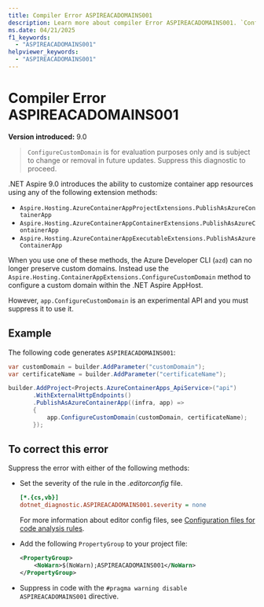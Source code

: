 ```yaml
---
title: Compiler Error ASPIREACADOMAINS001
description: Learn more about compiler Error ASPIREACADOMAINS001. `ConfigureCustomDomain` is for evaluation purposes only and is subject to change or removal in future updates.
ms.date: 04/21/2025
f1_keywords:
  - "ASPIREACADOMAINS001"
helpviewer_keywords:
  - "ASPIREACADOMAINS001"
---
```


# Compiler Error ASPIREACADOMAINS001

**Version introduced:** 9.0

> `ConfigureCustomDomain` is for evaluation purposes only and is subject to change or removal in future updates. Suppress this diagnostic to proceed.

.NET Aspire 9.0 introduces the ability to customize container app resources using any of the following extension methods:

- `Aspire.Hosting.AzureContainerAppProjectExtensions.PublishAsAzureContainerApp`
- `Aspire.Hosting.AzureContainerAppContainerExtensions.PublishAsAzureContainerApp`
- `Aspire.Hosting.AzureContainerAppExecutableExtensions.PublishAsAzureContainerApp`

When you use one of these methods, the Azure Developer CLI (`azd`) can no longer preserve custom domains. Instead use the `Aspire.Hosting.ContainerAppExtensions.ConfigureCustomDomain` method to configure a custom domain within the .NET Aspire AppHost.

However, `app.ConfigureCustomDomain` is an experimental API and you must suppress it to use it.

## Example

The following code generates `ASPIREACADOMAINS001`:

```csharp
var customDomain = builder.AddParameter("customDomain");
var certificateName = builder.AddParameter("certificateName");

builder.AddProject<Projects.AzureContainerApps_ApiService>("api")
       .WithExternalHttpEndpoints()
       .PublishAsAzureContainerApp((infra, app) =>
       {
           app.ConfigureCustomDomain(customDomain, certificateName);
       });
```

## To correct this error

Suppress the error with either of the following methods:

- Set the severity of the rule in the _.editorconfig_ file.

  ```ini
  [*.{cs,vb}]
  dotnet_diagnostic.ASPIREACADOMAINS001.severity = none
  ```

  For more information about editor config files, see [Configuration files for code analysis rules](/dotnet/fundamentals/code-analysis/configuration-files).

- Add the following `PropertyGroup` to your project file:

  ```xml
  <PropertyGroup>
      <NoWarn>$(NoWarn);ASPIREACADOMAINS001</NoWarn>
  </PropertyGroup>
  ```

- Suppress in code with the `#pragma warning disable ASPIREACADOMAINS001` directive.
